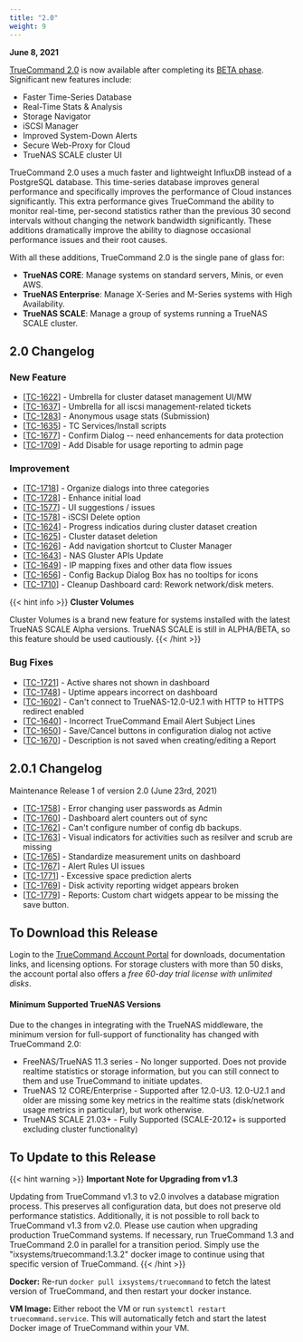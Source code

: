 ```yaml
---
title: "2.0"
weight: 9
---
```


**June 8, 2021**

[TrueCommand 2.0](https://www.truenas.com/docs/truecommand/) is now available after completing its [BETA phase](https://www.ixsystems.com/blog/truecommand-2-0-beta/). Significant new features include:

* Faster Time-Series Database
* Real-Time Stats & Analysis
* Storage Navigator
* iSCSI Manager
* Improved System-Down Alerts
* Secure Web-Proxy for Cloud
* TrueNAS SCALE cluster UI

TrueCommand 2.0 uses a much faster and lightweight InfluxDB instead of a PostgreSQL database. This time-series database improves general performance and specifically improves the performance of Cloud instances significantly. This extra performance gives TrueCommand the ability to monitor real-time, per-second statistics rather than the previous 30 second intervals without changing the network bandwidth significantly. These additions dramatically improve the ability to diagnose occasional performance issues and their root causes.

With all these additions, TrueCommand 2.0 is the single pane of glass for:

* **TrueNAS CORE**: Manage systems on standard servers, Minis, or even AWS.
* **TrueNAS Enterprise**: Manage X-Series and M-Series systems with High Availability.
* **TrueNAS SCALE**: Manage a group of systems running a TrueNAS SCALE cluster. 

## 2.0 Changelog

### New Feature

<ul>
<li>[<a href='https://jira.ixsystems.com/browse/TC-1622'>TC-1622</a>] -         Umbrella for cluster dataset management UI/MW
</li>
<li>[<a href='https://jira.ixsystems.com/browse/TC-1637'>TC-1637</a>] -         Umbrella for all iscsi management-related tickets
</li>
<li>[<a href='https://jira.ixsystems.com/browse/TC-1283'>TC-1283</a>] -         Anonymous usage stats (Submission)
</li>
<li>[<a href='https://jira.ixsystems.com/browse/TC-1635'>TC-1635</a>] -         TC Services/Install scripts
</li>
<li>[<a href='https://jira.ixsystems.com/browse/TC-1677'>TC-1677</a>] -         Confirm Dialog -- need enhancements for data protection
</li>
<li>[<a href='https://jira.ixsystems.com/browse/TC-1709'>TC-1709</a>] -         Add Disable for usage reporting to admin page
</li>
</ul>

### Improvement

<ul>
<li>[<a href='https://jira.ixsystems.com/browse/TC-1718'>TC-1718</a>] -         Organize dialogs into three categories
</li>
<li>[<a href='https://jira.ixsystems.com/browse/TC-1728'>TC-1728</a>] -         Enhance initial load
</li>
<li>[<a href='https://jira.ixsystems.com/browse/TC-1577'>TC-1577</a>] -         UI suggestions / issues
</li>
<li>[<a href='https://jira.ixsystems.com/browse/TC-1578'>TC-1578</a>] -         iSCSI Delete option
</li>
<li>[<a href='https://jira.ixsystems.com/browse/TC-1624'>TC-1624</a>] -         Progress indicatios during cluster dataset creation
</li>
<li>[<a href='https://jira.ixsystems.com/browse/TC-1625'>TC-1625</a>] -         Cluster dataset deletion
</li>
<li>[<a href='https://jira.ixsystems.com/browse/TC-1626'>TC-1626</a>] -         Add navigation shortcut to Cluster Manager
</li>
<li>[<a href='https://jira.ixsystems.com/browse/TC-1643'>TC-1643</a>] -         NAS Gluster APIs Update
</li>
<li>[<a href='https://jira.ixsystems.com/browse/TC-1649'>TC-1649</a>] -         IP mapping fixes and other data flow issues
</li>
<li>[<a href='https://jira.ixsystems.com/browse/TC-1656'>TC-1656</a>] -         Config Backup Dialog Box has no tooltips for icons
</li>
<li>[<a href='https://jira.ixsystems.com/browse/TC-1710'>TC-1710</a>] -         Cleanup Dashboard card: Rework network/disk meters.
</li>
</ul>

{{< hint info >}}
**Cluster Volumes**
 
Cluster Volumes is a brand new feature for systems installed with the latest TrueNAS SCALE Alpha versions.
TrueNAS SCALE is still in ALPHA/BETA, so this feature should be used cautiously.
{{< /hint >}}

### Bug Fixes

<ul>
<li>[<a href='https://jira.ixsystems.com/browse/TC-1721'>TC-1721</a>] -         Active shares not shown in dashboard
</li>
<li>[<a href='https://jira.ixsystems.com/browse/TC-1748'>TC-1748</a>] -         Uptime appears incorrect on dashboard
</li>
<li>[<a href='https://jira.ixsystems.com/browse/TC-1602'>TC-1602</a>] -         Can't connect to TrueNAS-12.0-U2.1 with HTTP to HTTPS redirect enabled
</li>
<li>[<a href='https://jira.ixsystems.com/browse/TC-1640'>TC-1640</a>] -         Incorrect TrueCommand Email Alert Subject Lines
</li>
<li>[<a href='https://jira.ixsystems.com/browse/TC-1650'>TC-1650</a>] -         Save/Cancel buttons in configuration dialog not active
</li>
<li>[<a href='https://jira.ixsystems.com/browse/TC-1670'>TC-1670</a>] -         Description is not saved when creating/editing a Report
</li>
</ul>

## 2.0.1 Changelog
Maintenance Release 1 of version 2.0 (June 23rd, 2021)

<ul>
<li>[<a href='https://jira.ixsystems.com/browse/TC-1758'>TC-1758</a>] -         Error changing user passwords as Admin
</li>
<li>[<a href='https://jira.ixsystems.com/browse/TC-1760'>TC-1760</a>] -         Dashboard alert counters out of sync 
</li>
<li>[<a href='https://jira.ixsystems.com/browse/TC-1762'>TC-1762</a>] -         Can't configure number of config db backups.
</li>
<li>[<a href='https://jira.ixsystems.com/browse/TC-1763'>TC-1763</a>] -         Visual indicators for activities such as resilver and scrub are missing
</li>
<li>[<a href='https://jira.ixsystems.com/browse/TC-1765'>TC-1765</a>] -         Standardize measurement units on dashboard
</li>
<li>[<a href='https://jira.ixsystems.com/browse/TC-1767'>TC-1767</a>] -         Alert Rules UI issues
</li>
<li>[<a href='https://jira.ixsystems.com/browse/TC-1771'>TC-1771</a>] -         Excessive space prediction alerts
</li>
<li>[<a href='https://jira.ixsystems.com/browse/TC-1769'>TC-1769</a>] -         Disk activity reporting widget appears broken
</li>
<li>[<a href='https://jira.ixsystems.com/browse/TC-1779'>TC-1779</a>] -         Reports: Custom chart widgets appear to be missing the save button.
</li>
</ul>

## To Download this Release

Login to the [TrueCommand Account Portal](https://portal.ixsystems.com) for downloads, documentation links, and licensing options.
For storage clusters with more than 50 disks, the account portal also offers a *free 60-day trial license with unlimited disks*.

#### Minimum Supported TrueNAS Versions

Due to the changes in integrating with the TrueNAS middleware, the minimum version for full-support of functionality has changed with TrueCommand 2.0:

* FreeNAS/TrueNAS 11.3 series - No longer supported. Does not provide realtime statistics or storage information, but you can still connect to them and use TrueCommand to initiate updates.
* TrueNAS 12 CORE/Enterprise - Supported after 12.0-U3. 12.0-U2.1 and older are missing some key metrics in the realtime stats (disk/network usage metrics in particular), but work otherwise.
* TrueNAS SCALE 21.03+ - Fully Supported (SCALE-20.12+ is supported excluding cluster functionality)
 
## To Update to this Release

{{< hint warning >}}
**Important Note for Upgrading from v1.3**
 
Updating from TrueCommand v1.3 to v2.0 involves a database migration process. This preserves all configuration data, but does not preserve old performance statistics.
Additionally, it is not possible to roll back to TrueCommand v1.3 from v2.0. Please use caution when upgrading production TrueCommand systems. If necessary, run TrueCommand 1.3 and TrueCommand 2.0 in parallel for a transition period. Simply use the "ixsystems/truecommand:1.3.2" docker image to continue using that specific version of TrueCommand.
{{< /hint >}}
 
**Docker:** Re-run `docker pull ixsystems/truecommand` to fetch the latest version of TrueCommand, and then restart your docker instance.

**VM Image:** Either reboot the VM or run `systemctl restart truecommand.service`.
This will automatically fetch and start the latest Docker image of TrueCommand within your VM.
